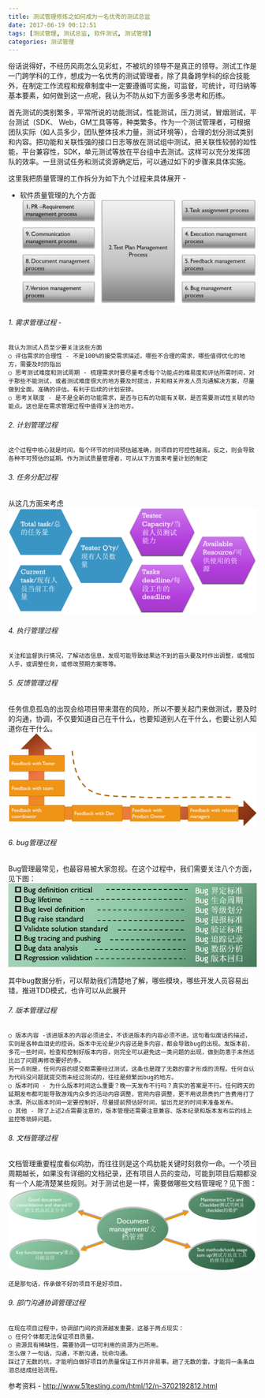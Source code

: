 ```yaml
---
title: 测试管理修炼之如何成为一名优秀的测试总监
date: 2017-06-19 00:12:51
tags: [测试管理, 测试总监, 软件测试, 测试管理]
categories: 测试管理
---
```

俗话说得好，不经历风雨怎么见彩虹，不被坑的领导不是真正的领导。测试工作是一门跨学科的工作，想成为一名优秀的测试管理者，除了具备跨学科的综合技能外，在制定工作流程和规章制度中一定要遵循可实施，可监督，可统计，可归纳等基本要素，如何做到这一点呢，我认为不防从如下方面多多思考和历练。
<!--more-->
首先测试的类别繁多，平常所说的功能测试，性能测试，压力测试，冒烟测试，平台测试（SDK、
Web，GM工具等等，种类繁多。作为一个测试管理者，可根据团队实际（如人员多少，团队整体技术力量，测试环境等），合理的划分测试类别和内容。把功能和关联性强的接口日志等放在测试组中测试，把关联性较弱的如性能，平台兼容性，SDK，单元测试等放在平台组中去测试。这样可以充分发挥团队的效率。一旦测试任务和测试资源确定后，可以通过如下的步骤来具体实施。

这里我把质量管理的工作拆分为如下九个过程来具体展开 -
- 软件质量管理的九个方面
 ![Quality Architecture](/images/testArchitecture.png)

###### 1. 需求管理过程 -
	我认为测试人员至少要关注这些方面
  	○ 评估需求的合理性 - 不是100%的接受需求描述，哪些不合理的需求，哪些值得优化的地方，需要及时的指出
  	○ 思考测试难度和测试周期 - 梳理需求时要尽量考虑每个功能点的难易度和评估所需时间，对于那些不能测试，或者测试难度很大的地方要及时提出，并和相关开发人员沟通解决方案，尽量做到全面，准确的评估。有利于后续的计划安排。
  	○ 思考关联度 - 是不是全新的功能需求，是否与已有的功能有关联，是否需要测试性关联的功能点。这也是在需求管理过程中值得关注的地方。

###### 2. 计划管理过程
	这个过程中核心就是时间，每个环节的时间预估越准确，则项目的可控性越高，反之，则会导致各种不可预估的延期。作为测试质量管理者，可从以下方面来考量计划的制定



###### 3. 任务分配过程
从这几方面来考虑
 ![Task Assingment](/images/taskAsssign.png)



###### 	4. 执行管理过程
	关注和监督执行情况，了解动态信息，发现可能导致结果达不到的苗头要及时作出调整，或增加人手，或调整任务，或修改预期方案等等。


###### 5. 反馈管理过程
任务信息孤岛的出现会给项目带来潜在的风险，所以不要关起门来做测试，要及时的沟通，协调，不仅要知道自己在干什么，也要知道别人在干什么，也要让别人知道你在干什么。
 ![feedback managemnet](/images/fackbackManagement.png)


###### 6. bug管理过程
Bug管理最常见，也最容易被大家忽视。在这个过程中，我们需要关注八个方面，见下图：
 ![bug Management](/images/bugManagement.png)

其中bug数据分析，可以帮助我们清楚地了解，哪些模块，哪些开发人员容易出错，推进TDD模式，也许可以从此展开


###### 7. 版本管理过程
```
○ 版本内容 -该进版本的内容必须进全，不该进版本的内容必须不进。这句看似废话的描述，实则是各种血泪史的控诉。版本中无论是少内容还是多内容，都会导致bug的出现。发版本前，多花一些时间，检查和控制好版本内容，则完全可以避免这一类问题的出现，做到防患于未然远比出了问题再修改要好的多。
另一点则是，任何内容的提交都需要经过测试，这条也是蹚了无数的雷才形成的流程。任何自认为代码没问题就提交而未经过测试的，往往是频繁出bug的地方。
○ 版本时间 - 为什么版本时间这么重要？晚一天发布不行吗？真实的答案是不行。任何跨天的延期发布都可能导致游戏内众多的活动内容调整，官网内容调整，更不用说昂贵的广告费用打了水漂。所以版本时间一定要控制好，尽量提前预估好时间，留出充足的时间来准备发布。
○ 其他 - 除了上述2点需要注意的，版本管理还需要注意兼容、版本纪录和版本发布后的线上监控等琐碎问题。
```


###### 8. 文档管理过程
文档管理重要程度看似鸡肋，而往往则是这个鸡肋能关键时刻救你一命。一个项目周期越长，如果没有详细的文档纪录，还有项目人员的变动，可能到项目后期都没有一个人能清楚某些规则。对于测试也是一样，需要做哪些文档管理呢？见下图：
 ![Document Mnanagement](/images/documentManagement.png)

```
还是那句话，传承做不好的项目不是好项目。
```

###### 9. 部门沟通协调管理过程
	在现在项目过程中，协调部门间的资源越发重要，这基于两点现实：
	○ 任何个体都无法保证项目质量。
	○ 资源具有稀缺性，需要协调一切可利用的资源为己所用。
	怎么做？一句话，沟通，不断沟通，玩命沟通。
	踩过了无数的坑，才能明白做好项目的质量保证工作并非易事。趟了无数的雷，才能将一条条血泪总结成经验流程。

参考资料 -
http://www.51testing.com/html/12/n-3702192812.html
